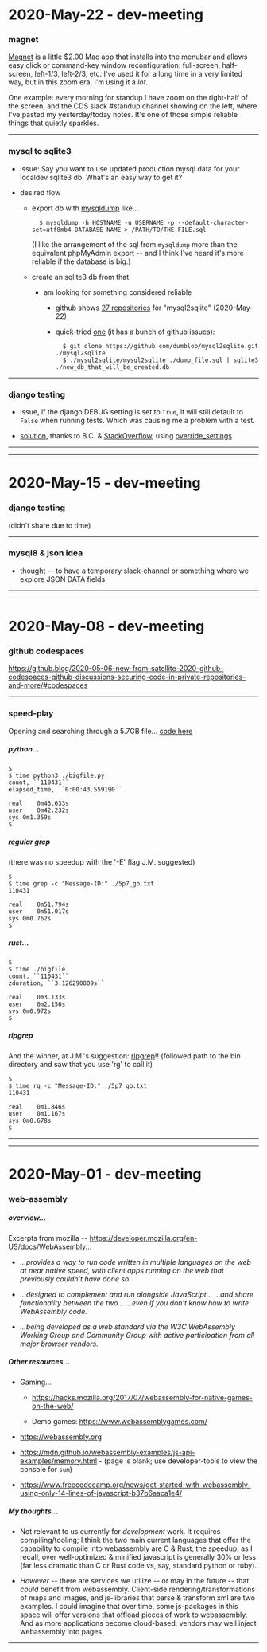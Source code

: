 2020-May-22 - dev-meeting
=========================


### magnet

[Magnet](https://apps.apple.com/us/app/magnet/id441258766) is a little $2.00 Mac app that installs into the menubar and allows easy click or command-key window reconfiguration: full-screen, half-screen, left-1/3, left-2/3, etc. I've used it for a long time in a very limited way, but in this zoom era, I'm using it a _lot_.

One example: every morning for standup I have zoom on the right-half of the screen, and the CDS slack #standup channel showing on the left, where I've pasted my yesterday/today notes. It's one of those simple reliable things that quietly sparkles.

---

### mysql to sqlite3

- issue: Say you want to use updated production mysql data for your localdev sqlite3 db. What's an easy way to get it?

- desired flow

    - export db with [mysqldump](https://dev.mysql.com/doc/refman/5.7/en/mysqldump.html) like...

            $ mysqldump -h HOSTNAME -u USERNAME -p --default-character-set=utf8mb4 DATABASE_NAME > /PATH/TO/THE_FILE.sql

        (I like the arrangement of the sql from `mysqldump` more than the equivalent phpMyAdmin export -- and I think I've heard it's more reliable if the database is big.)

    - create an sqlite3 db from that

        - am looking for something considered reliable

            - github shows [27 repositories](https://github.com/search?q=mysql2sqlite) for "mysql2sqlite" (2020-May-22)

            - quick-tried [one](https://github.com/dumblob/mysql2sqlite) (it has a bunch of github issues):

                    $ git clone https://github.com/dumblob/mysql2sqlite.git ./mysql2sqlite
                    $ ./mysql2sqlite/mysql2sqlite ./dump_file.sql | sqlite3 ./new_db_that_will_be_created.db

---


### django testing

- issue, if the django DEBUG setting is set to `True`, it will still default to `False` when running tests. Which was causing me a problem with a test.

- [solution](https://github.com/Brown-University-Library/disa_dj_project/blob/b98e7c112718f72562a497736777605ac982b221/disa_app/tests.py#L32-L47), thanks to B.C. & [StackOverflow](https://stackoverflow.com/a/13596201), using [override_settings](https://github.com/Brown-University-Library/disa_dj_project/blob/b98e7c112718f72562a497736777605ac982b221/disa_app/tests.py#L8)

---

---


2020-May-15 - dev-meeting
=========================

### django testing

(didn't share due to time)

---

### mysql8 & json idea

- thought -- to have a temporary slack-channel or something where we explore JSON DATA fields

---

---


2020-May-08 - dev-meeting
=========================

### github codespaces

<https://github.blog/2020-05-06-new-from-satellite-2020-github-codespaces-github-discussions-securing-code-in-private-repositories-and-more/#codespaces>

---


### speed-play

Opening and searching through a 5.7GB file... [code here](https://gist.github.com/birkin/e2ec21681627e3c5b65a7faf10889742)

##### python...

    $
    $ time python3 ./bigfile.py
    count, ``110431``
    elapsed_time, ``0:00:43.559190``

    real    0m43.633s
    user    0m42.232s
    sys 0m1.359s
    $

##### regular grep

(there was no speedup with the '-E' flag J.M. suggested)

    $
    $ time grep -c "Message-ID:" ./5p7_gb.txt
    110431

    real    0m51.794s
    user    0m51.017s
    sys 0m0.762s
    $

##### rust...

    $
    $ time ./bigfile
    count, ``110431``
    zduration, ``3.126290809s``

    real    0m3.133s
    user    0m2.156s
    sys 0m0.972s
    $

##### ripgrep

And the winner, at J.M.'s suggestion: [ripgrep](https://github.com/BurntSushi/ripgrep)!! (followed path to the bin directory and saw that you use 'rg' to call it)

    $
    $ time rg -c "Message-ID:" ./5p7_gb.txt
    110431

    real    0m1.846s
    user    0m1.167s
    sys 0m0.678s
    $

---

---


2020-May-01 - dev-meeting
=========================

### web-assembly

##### overview...

Excerpts from mozilla -- <https://developer.mozilla.org/en-US/docs/WebAssembly>...

- _...provides a way to run code written in multiple languages on the web at near native speed, with client apps running on the web that previously couldn’t have done so._

- _...designed to complement and run alongside JavaScript... ...and share functionality between the two... ...even if you don't know how to write WebAssembly code._

- _...being developed as a web standard via the W3C WebAssembly Working Group and Community Group with active participation from all major browser vendors._

##### Other resources...

- Gaming...

    - <https://hacks.mozilla.org/2017/07/webassembly-for-native-games-on-the-web/>

    - Demo games: <https://www.webassemblygames.com/>

- <https://webassembly.org>

- <https://mdn.github.io/webassembly-examples/js-api-examples/memory.html> - (page is blank; use developer-tools to view the console for `sum`)

- <https://www.freecodecamp.org/news/get-started-with-webassembly-using-only-14-lines-of-javascript-b37b6aaca1e4/>

##### My thoughts...

- Not relevant to us currently for _development_ work. It requires compiling/tooling; I think the two main current languages that offer the capability to compile into webassembly are C & Rust; the speedup, as I recall, over well-optimized & minified javascript is generally 30% or less (far less dramatic than C or Rust code vs, say, standard python or ruby).

- _However_ -- there are services we utilize -- or may in the future -- that _could_ benefit from webassembly. Client-side rendering/transformations of maps and images, and js-libraries that parse & transform xml are two examples. I could imagine that over time, some js-packages in this space will offer versions that offload pieces of work to webassembly. And as more applications become cloud-based, vendors may well inject webassembly into pages.

---
